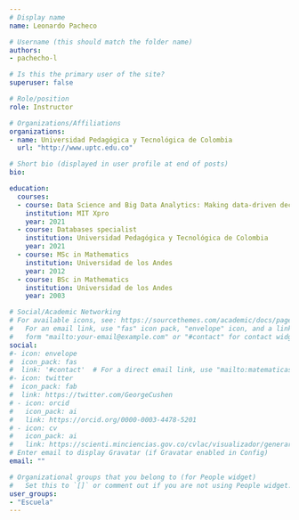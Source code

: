 ```yaml
---
# Display name
name: Leonardo Pacheco

# Username (this should match the folder name)
authors:
- pachecho-l

# Is this the primary user of the site?
superuser: false

# Role/position
role: Instructor

# Organizations/Affiliations
organizations:
- name: Universidad Pedagógica y Tecnológica de Colombia
  url: "http://www.uptc.edu.co"

# Short bio (displayed in user profile at end of posts)
bio: 

education:
  courses:
  - course: Data Science and Big Data Analytics: Making data-driven decisions
    institution: MIT Xpro
    year: 2021
  - course: Databases specialist
    institution: Universidad Pedagógica y Tecnológica de Colombia
    year: 2021
  - course: MSc in Mathematics
    institution: Universidad de los Andes
    year: 2012
  - course: BSc in Mathematics
    institution: Universidad de los Andes
    year: 2003

# Social/Academic Networking
# For available icons, see: https://sourcethemes.com/academic/docs/page-builder/#icons
#   For an email link, use "fas" icon pack, "envelope" icon, and a link in the
#   form "mailto:your-email@example.com" or "#contact" for contact widget.
social:
#- icon: envelope
#  icon_pack: fas
#  link: '#contact'  # For a direct email link, use "mailto:matematicasyestadistica@uptc.edu.co".
#- icon: twitter
#  icon_pack: fab
#  link: https://twitter.com/GeorgeCushen
# - icon: orcid
#   icon_pack: ai
#   link: https://orcid.org/0000-0003-4478-5201
# - icon: cv
#   icon_pack: ai
#   link: https://scienti.minciencias.gov.co/cvlac/visualizador/generarCurriculoCv.do?cod_rh=0001208977
# Enter email to display Gravatar (if Gravatar enabled in Config)
email: ""

# Organizational groups that you belong to (for People widget)
#   Set this to `[]` or comment out if you are not using People widget.
user_groups:
- "Escuela"
---
```


